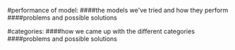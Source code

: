 #performance of model: 
####the models we've tried and how they perform 
####problems and possible solutions 

#categories: 
####how we came up with the different categories 
####problems and possible solutions 
